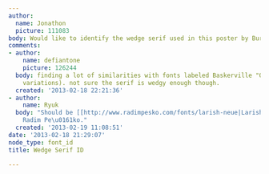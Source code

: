 ```yaml
---
author:
  name: Jonathon
  picture: 111083
body: Would like to identify the wedge serif used in this poster by Bureau Collective[img:sites/default/files/old-images/wedge_serif_id_5429.jpg]
comments:
- author:
    name: defiantone
    picture: 126244
  body: finding a lot of similarities with fonts labeled Baskerville "Old" (in many
    variations). not sure the serif is wedgy enough though.
  created: '2013-02-18 22:21:36'
- author:
    name: Ryuk
  body: "Should be [[http://www.radimpesko.com/fonts/larish-neue|Larish Neue]] by
    Radim Pe\u0161ko."
  created: '2013-02-19 11:08:51'
date: '2013-02-18 21:29:07'
node_type: font_id
title: Wedge Serif ID

---
```

